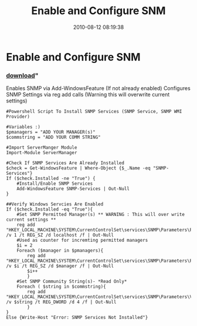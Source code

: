 ﻿---
pid:            2065
parent:         0
children:       
poster:         St3v3o
title:          Enable and Configure SNM
date:           2010-08-12 08:19:38
format:         posh
---

# Enable and Configure SNM

### [download](2065.ps1)"

Enables SNMP via Add-WindowsFeature (If not already enabled)
Configures SNMP Settings via reg add calls (Warning this will overwrite current settings)

```posh
#Powershell Script To Install SNMP Services (SNMP Service, SNMP WMI Provider)

#Variables :)
$pmanagers = "ADD YOUR MANAGER(s)"
$commstring = "ADD YOUR COMM STRING"

#Import ServerManger Module
Import-Module ServerManager

#Check If SNMP Services Are Already Installed
$check = Get-WindowsFeature | Where-Object {$_.Name -eq "SNMP-Services"}
If ($check.Installed -ne "True") {
	#Install/Enable SNMP Services
	Add-WindowsFeature SNMP-Services | Out-Null
}

##Verify Windows Servcies Are Enabled
If ($check.Installed -eq "True"){
	#Set SNMP Permitted Manager(s) ** WARNING : This will over write current settings **
	reg add "HKEY_LOCAL_MACHINE\SYSTEM\CurrentControlSet\services\SNMP\Parameters\PermittedManagers" /v 1 /t REG_SZ /d localhost /f | Out-Null
	#Used as counter for incremting permitted managers
	$i = 2
	Foreach ($manager in $pmanagers){
		reg add "HKEY_LOCAL_MACHINE\SYSTEM\CurrentControlSet\services\SNMP\Parameters\PermittedManagers" /v $i /t REG_SZ /d $manager /f | Out-Null
		$i++
		}
	#Set SNMP Community String(s)- *Read Only*
	Foreach ( $string in $commstring){
		reg add "HKEY_LOCAL_MACHINE\SYSTEM\CurrentControlSet\services\SNMP\Parameters\ValidCommunities" /v $string /t REG_DWORD /d 4 /f | Out-Null
		}
}
Else {Write-Host "Error: SNMP Services Not Installed"}
```
